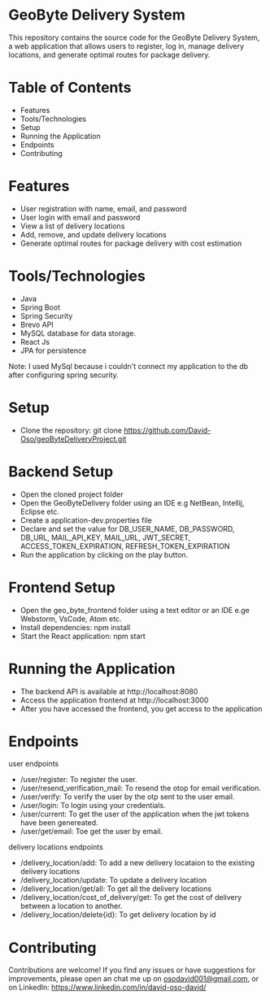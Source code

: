 # GeoByte Delivery System
This repository contains the source code for the GeoByte Delivery System, a web application that allows users to register, log in, manage delivery locations, and generate optimal routes for package delivery.

# Table of Contents
* Features
* Tools/Technologies
* Setup
* Running the Application
* Endpoints
* Contributing


# Features
* User registration with name, email, and password
* User login with email and password
* View a list of delivery locations
* Add, remove, and update delivery locations
* Generate optimal routes for package delivery with cost estimation

# Tools/Technologies
* Java
* Spring Boot
* Spring Security
* Brevo API
* MySQL database for data storage.
* React Js
* JPA for persistence

Note: I used MySql because i couldn't connect my application to the db after configuring spring security.

# Setup
* Clone the repository: git clone https://github.com/David-Oso/geoByteDeliveryProject.git

# Backend Setup
* Open the cloned project folder
* Open the GeoByteDelivery folder using an IDE e.g NetBean, Intellij, Eclipse etc.
* Create a application-dev.properties file
* Declare and set the value for DB_USER_NAME, DB_PASSWORD, DB_URL, MAIL_API_KEY, MAIL_URL, JWT_SECRET, ACCESS_TOKEN_EXPIRATION, REFRESH_TOKEN_EXPIRATION
* Run the application by clicking on the play button.


# Frontend Setup
* Open the geo_byte_frontend folder using a text editor or an IDE e.ge Webstorm, VsCode, Atom etc.
* Install dependencies: npm install
* Start the React application: npm start
  

# Running the Application
* The backend API is available at http://localhost:8080
* Access the application frontend at http://localhost:3000
* After you have accessed the frontend, you get access to the application


# Endpoints
user endpoints
* /user/register:  To register the user.
* /user/resend_verification_mail:  To resend the otop for email verification.
* /user/verify:   To verify the user by the otp sent to the user email.
* /user/login:   To login using your credentials.
* /user/current:  To get the user of the application when the jwt tokens have been genereated.
* /user/get/email:  Toe get the user by email.

  
delivery locations endpoints
* /delivery_location/add:  To add a new delivery locataion to the existing delivery locations 
* /delivery_location/update:  To update a delivery location
* /delivery_location/get/all:  To get all the delivery locations
* /delivery_location/cost_of_delivery/get:  To get the cost of delivery between a location to another.
* /delivery_location/delete{id}:  To get delivery location by id


# Contributing
Contributions are welcome! If you find any issues or have suggestions for improvements, please open an chat me up on osodavid001@gmail.com, or on LinkedIn: https://www.linkedin.com/in/david-oso-david/
